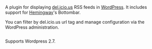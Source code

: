 A plugin for displaying [del.icio.us](http://del.icio.us/) RSS feeds in [WordPress](http://wordpress.com/). It includes support for [Hemingway](http://warpspire.com/hemingway/)'s Bottombar.

You can filter by del.icio.us url tag and manage configuration via the WordPress administration.

![![](http://rogersm.net/wp/wp-content/uploads/2008/01/deliciousrss_admin.thumbnail.png)](http://rogersm.net/wp/wp-content/uploads/2008/01/deliciousrss_admin.png)

Supports Wordpress 2.7.